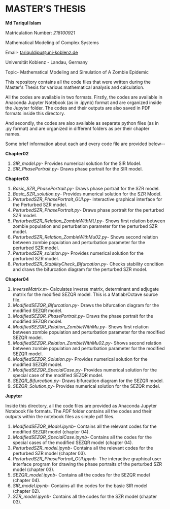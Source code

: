 # MASTER’S THESIS

**Md Tariqul Islam**

Matriculation Number: *218100921*

Mathematical Modeling of Complex Systems

Email- tariquldipu@uni-koblenz.de

Universität Koblenz - Landau, Germany

Topic- Mathematical Modeling and Simulation of A Zombie Epidemic

This repository contains all the code files that were written during the Master's Thesis for various mathematical analysis and calculation.

All the codes are available in two formats. Firstly, the codes are available in Anaconda Jupyter Notebook (as in .ipynb) format and are organized inside the Jupyter folder. The codes and their outputs are also saved in PDF formats inside this directory.

And secondly, the codes are also available as separate python files (as in .py format) and are organized in different folders as per their chapter names.

Some brief information about each and every code file are provided below-- 

**Chapter02**
1. *SIR_model.py*- Provides numerical solution for the SIR Model.
2. *SIR_PhasePortrait.py*- Draws phase portrait for the SIR model.

**Chapter03**
 1. *Basic_SZR_PhasePortrait.py*- Draws phase portrait for the SZR model.
 2. *Basic_SZR_solution.py*- Provides numerical solution for the SZR Model.
 3. *PerturbedSZR_PhasePortrait_GUI.py*- Interactive graphical interface for the Perturbed SZR model.
 4. *PerturbedSZR_PhasePortrait.py*- Draws phase portrait for the perturbed SZR model.
 5. *PerturbedSZR_Relation_ZombieWithMU.py*- Shows first relation between zombie population and perturbation parameter for the perturbed SZR model.
 6. *PerturbedSZR_Relation_ZombieWithMu02.py*- Shows second relation between zombie population and perturbation parameter for the perturbed SZR model.
 7. *PerturbedSZR_solution.py*- Provides numerical solution for the perturbed SZR model.
 8. *PerturbedSZR_StabilityCheck_Bifurcation.py*- Checks stability condition and draws the bifurcation diagram for the perturbed SZR model.

**Chapter04**
 1. *InverseMatrix.m*- Calculates inverse matrix, determinant and adjugate matrix for the modified SEZQR model. This is a Matlab/Octave source file.
 2. *ModifiedSEZQR_Bifurcation.py*- Draws the bifurcation diagram for the modified SEZQR model.
 3. *ModifiedSEZQR_PhasePortrait.py*- Draws the phase portrait for the modified SEZQR model.
 4. *ModifiedSEZQR_Relation_ZombieWithMu.py*- Shows first relation between zombie population and perturbation parameter for the modified SEZQR model.
 5. *ModifiedSEZQR_Relation_ZombieWithMu02.py*- Shows second relation between zombie population and perturbation parameter for the modified SEZQR model.
 6. *ModifiedSEZQR_Solution.py*- Provides numerical solution for the modified SEZQR model.
 7. *ModifiedSEZQR_SpecialCase.py*- Provides numerical solution for the special case of the modified SEZQR model.
 8. *SEZQR_Bifurcation.py*- Draws bifurcation diagram for the SEZQR model.
 9. *SEZQR_Solution.py*- Provides numerical solution for the SEZQR model.

**Jupyter** 

Inside this directory, all the code files are provided as Anaconda Jupyter Notebook file formats. The *PDF* folder contains all the codes and their outputs within the notebook files as simple pdf files.

 1. *ModifiedSEZQR_Model.ipynb*- Contains all the relevant codes for the modified SEZQR model (chapter 04).
 2. *ModifiedSEZQR_SpecialCase.ipynb*- Contains all the codes for the special cases of the modified SEZQR model (chapter 04).
 3. *PerturbedSZR_model.ipynb*- Contains all the relevant codes for the perturbed SZR model (chapter 03).
 4. *PerturbedSZR_PhasePortrait_GUI.ipynb*- The interactive graphical user interface program for drawing the phase portraits of the perturbed SZR model (chapter 03).
 5. *SEZQR_model.ipynb*- Contains all the codes for the SEZQR model (chapter 04).
 6. *SIR_model.ipynb*- Contains all the codes for the basic SIR model (chapter 02).
 7. *SZR_model.ipynb*- Contains all the codes for the SZR model (chapter 03).

 
